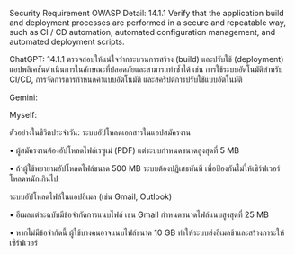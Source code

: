 Security Requirement OWASP
Detail:
14.1.1 Verify that the application build and deployment processes are performed in
a secure and repeatable way, such as CI / CD automation, automated
configuration management, and automated deployment scripts.

ChatGPT:
14.1.1 ตรวจสอบให้แน่ใจว่ากระบวนการสร้าง (build) และปรับใช้ (deployment) แอปพลิเคชันดำเนินการในลักษณะที่ปลอดภัยและสามารถทำซ้ำได้ เช่น การใช้ระบบอัตโนมัติสำหรับ CI/CD, การจัดการการกำหนดค่าแบบอัตโนมัติ และสคริปต์การปรับใช้แบบอัตโนมัติ

Gemini:

Myself:


ตัวอย่างในชีวิตประจำวัน:
ระบบอัปโหลดเอกสารในแอปสมัครงาน

• ผู้สมัครงานต้องอัปโหลดไฟล์เรซูเม่ (PDF) แต่ระบบกำหนดขนาดสูงสุดที่ 5 MB

• ถ้าผู้ใช้พยายามอัปโหลดไฟล์ขนาด 500 MB ระบบต้องปฏิเสธทันที เพื่อป้องกันไม่ให้เซิร์ฟเวอร์โหลดหนักเกินไป

ระบบอัปโหลดไฟล์ในแอปอีเมล (เช่น Gmail, Outlook)

• อีเมลแต่ละฉบับมีข้อจำกัดการแนบไฟล์ เช่น Gmail กำหนดขนาดไฟล์แนบสูงสุดที่ 25 MB

• หากไม่มีข้อจำกัดนี้ ผู้ใช้บางคนอาจแนบไฟล์ขนาด 10 GB ทำให้ระบบส่งอีเมลช้าและสร้างภาระให้เซิร์ฟเวอร์
